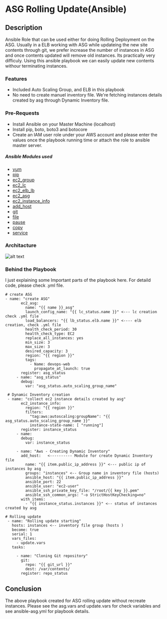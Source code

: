 # ASG Rolling Update(Ansible)
## Description
Ansible Role that can be used either for doing Rolling Deployment on the ASG. 
Usually in a ELB working with ASG while updateing the new site contents through git, we prefer increase the number of instances in ASG and once contents updated will remove old instances. Its practically very difficuly. 
Using this ansible playbook we can easily update new contents withour terminating instances.
### Features
- Included Auto Scaling Group, and ELB in this playbook
- No need to create manuel inventory file. We're fetching instances details created by asg through Dynamic Inventory file.
### Pre-Requests
- Install Ansible on your Master Machine (localhost)
- Install pip, boto, boto3 and botocore
- Create an IAM user role under your AWS account and please enter the values once the playbook running time or attach the role to ansible master server.
##### Ansible Modules used
- [yum](https://docs.ansible.com/ansible/2.9/modules/yum_module.html)
- [pip](https://docs.ansible.com/ansible/2.9/modules/pip_module.html)
- [ec2_group](https://docs.ansible.com/ansible/2.3/ec2_group_module.html)
- [ec2_lc](https://docs.ansible.com/ansible/2.3/ec2_lc_module.html)
- [ec2_elb_lb](https://docs.ansible.com/ansible/2.3/ec2_elb_lb_module.html)
- [ec2_asg](https://docs.ansible.com/ansible/2.3/ec2_asg_module.html)
- [ec2_instance_info](https://docs.ansible.com/ansible/2.9/modules/ec2_instance_info_module.html)
- [add_host](https://docs.ansible.com/ansible/2.9/modules/add_host_module.html)
- [git](https://docs.ansible.com/ansible/2.9/modules/git_module.html)
- [file](https://docs.ansible.com/ansible/2.9/modules/file_module.html)
- [pause](https://docs.ansible.com/ansible/2.9/modules/pause_module.html)
- [copy](https://docs.ansible.com/ansible/2.9/modules/copy_module.html)
- [service](https://docs.ansible.com/ansible/2.9/modules/service_module.html)

### Architacture
![alt text](https://ibb.co/wsndf2g/asg-rolling-ansible)

### Behind the Playbook
I just explaining some Important parts of the playbook here. For detaild code, please check .yml file.

```
# create ASG
- name: "create ASG"
       ec2_asg:
         name: "{{ name }}_asg"
         launch_config_name: "{{ lc_status.name }}" <--- lc creation check .yml file
         load_balancers: "{{ lb_status.elb.name }}" <---- elb creation, check .yml file
         health_check_period: 30
         health_check_type: EC2
         replace_all_instances: yes
         min_size: 3
         max_size: 3
         desired_capacity: 3
         region: "{{ region }}"
         tags:
           - Name: devops-web
             propagate_at_launch: true
       register: asg_status
     - name: "asg_status"
       debug:
         var: "asg_status.auto_scaling_group_name"
 
 # Dynamic Inventory creation
 - name: "collect ec2 instance details created by asg"
       ec2_instance_info:
         region: "{{ region }}"
         filters:
           "tag:aws:autoscaling:groupName": "{{ asg_status.auto_scaling_group_name }}"
           instance-state-name: [ "running"]
       register: instance_status
     - name:
       debug:
         var: instance_status

     - name: "Aws - Creating Dynamic Inventory"
       add_host:   <---------- Module for create Dynamic Inventory file
         name: "{{ item.public_ip_address }}" <--- public ip of instances by asg
         groups: "instances" <-- Group name in inventory file (hosts)
         ansible_host: "{{ item.public_ip_address }}" 
         ansible_port: 22
         ansible_user: "ec2-user"
         ansible_ssh_private_key_file: "/root/{{ key }}.pem"
         ansible_ssh_common_args: "-o StrictHostKeyChecking=no"
       with_items:
         - "{{ instance_status.instances }}" <-- status of instances created by asg
         
# Rolling update
 - name: "Rolling update starting"
   hosts: instances <-- inventory file group (hosts )
   become: true
   serial: 1
   vars_files:
     - update.vars
   tasks:

     - name: "Cloning Git repository"
       git:
         repo: "{{ git_url }}"
         dest: /var/contents/
       register: repo_status
```
## Conclusion
The above playbook created for ASG rolling update without recreate instances.
Please see the asg.vars and update.vars for check variables and see ansible-asg.yml for playbook details.

